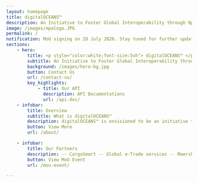 ```yaml
---
layout: homepage
title: digitalOCEANS™
description: An Initiative to Foster Global Interoperability through Open/Common Data Standards And API Exchanges
image: /images/mpalogo.JPG
permalink: /
notification: MoU signing on 28 July 2020. Stay tuned for further updates on this page.
sections:
    - hero:
        title: <p style="color:white;font-size:5vh"> digitalOCEANS™ </p>
        subtitle: An Initiative to Foster Global Interoperability through Open/Common Data Standards And API Exchanges
        background: /images/hero-bg.jpg
        button: Contact Us
        url: /contact-us/
        key_highlights:
            - title: Our API
              description: API Documentations
              url: /api-doc/
    - infobar:
        title: Overview
        subtitle: What is digitalOCEANS™
        description: digitalOCEANS™ is envisioned to be an initiative to harmonise API/data standards to achieve ship-port data exchange interoperability along the maritime transport chain process and to facilitate efficient processing of port reporting requirements and formalities
        button: View More
        url: /about/

    - infobar:
        title: Our Partners
        description: -- CargoSmart -- Global e-Trade services -- Maersk GTD -- Port of Rotterdam Authority -- PSA International --
        button: View MoU Event
        url: /mou-event/

---
```

